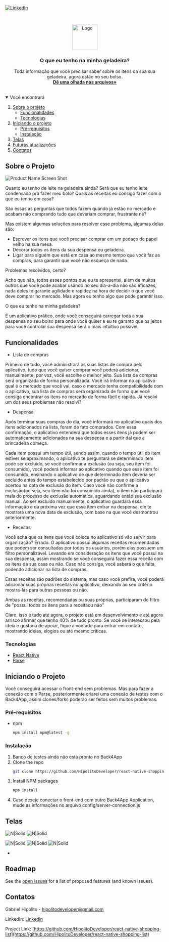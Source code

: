 [![LinkedIn][linkedin-shield]][linkedin-url]
<!-- It's a project focused in help people on their time at market, creating the possibility of make a shopping list as complete as  any other form that the people use in the daily life. This project will give the facility to discover which product they should buy, because this products is running out or reaching in their validity date. To resume, in every buy that you do, the app will keep the information and compare them with the stock of your house and inform you what you have to do at the market, which thing you should buy and which of them should be priority.  -->


<!-- PROJECT LOGO -->
<br />
<p align="center">
  <a href="https://github.com/HipolitoDeveloper/react-native-shopping-liste">
    <img src="images/logo.png" alt="Logo" width="80" height="80">
  </a>

  <h3 align="center">O que eu tenho na minha geladeira?</h3>

  <p align="center">
    Toda informação que você precisar saber sobre os itens da sua sua geladeira, agora estão no seu bolso.
    <br />
    <a href="https://github.com/HipolitoDeveloper/react-native-shopping-list"><strong>Dê uma olhada nos arquivos»</strong></a>
    <br />
    <br />
   <!-- <a href="https://github.com/othneildrew/Best-README-Template">View Demo</a>-->  
  </p>
</p>


<!-- TABLE OF CONTENTS -->
<details open="open">
  <summary>Você encontrará</summary>
  <ol>
    <li>
      <a href="sobre-o-projeto">Sobre o projeto</a>
      <ul>
        <li><a href="#funcionalidades">Funcionalidades</a></li>
        <li><a href="#tecnologias">Tecnologias</a></li>
      </ul>
    </li>
    <li>
      <a href="#iniciando-o-projeto">Iniciando o projeto</a>
      <ul>
        <li><a href="#pré-requisitos">Pré-requisitos</a></li>
        <li><a href="#instalação">Instalação</a></li>
      </ul>
    </li>
    <!-- <li><a href="#usage">Usabilidade</a></li> -->
    <li><a href="#telas">Telas</a></li>
    <li><a href="#roadmap">Futuras atualizações</a></li> 
    <li><a href="#contatos">Contatos</a></li>   
  </ol>
</details>



<!-- ABOUT THE PROJECT -->
## Sobre o Projeto

![Product Name Screen Shot][product-screenshot]

Quanto eu tenho de leite na geladeira ainda? 
Será que eu tenho leite condensado pra fazer meu bolo? 
Quais as receitas eu consigo fazer com o que eu tenho em casa?

São essas as perguntas que todos fazem quando já estão no mercado e acabam não comprando tudo que deveriam comprar, frustrante né?

Mas existem algumas soluções para resolver esse problema, algumas delas são:
* Escrever os itens que você precisar comprar em um pedaço de papel velho na sua mesa.
* Decorar todos os itens da sua despensa ou geladeira. 
* Ligar para alguém que está em casa ao mesmo tempo que você faz as compras, para garantir que você não esqueça de nada.

Problemas resolvidos, certo?

Acho que não, todos esses pontos que eu te apresentei, além de muitos outros que você pode acabar usando no seu dia-a-dia não são eficazes, nada deles te garante agilidade e rapidez na hora de decidir o que você deve comprar no mercado.
Mas agora eu tenho algo que pode garantir isso.

O que eu tenho na minha geladeira?

É um aplicativo prático, onde você conseguirá carregar toda a sua despensa no seu bolso para onde você quiser e eu te garanto que os jeitos para você controlar sua despensa será o mais intuitivo possível.

## Funcionalidades

* Lista de compras

Primeiro de tudo, você administrará as suas listas de compra pelo aplicativo, tudo que você quiser comprar você poderá adicionar, manualmente, por voz, você escolhe o melhor jeito.
Sua lista de compras será organizada de forma personalizada. Você irá informar no aplicativo qual é o mercado que você vai, caso o mercado tenha compatibilidade com o aplicativo, sua lista de compras será organizada de forma que você consiga encontrar os itens no mercado de forma fácil e rápida.
Já resolvi um dos seus problemas não resolvi?

* Despensa

Após terminar suas compras do dia, você informará no aplicativo quais dos itens adicionados na lista, foram de fato comprados. Com essa confirmação, o aplicativo entenderá que todos esses itens já podem ser automaticamente adicionados na sua despensa e a partir daí que a brincadeira começa.

Cada item possui um tempo útil, sendo assim, quando o tempo útil do item estiver se aproximando, o aplicativo te perguntará se determinado item pode ser excluido, se você confirmar a exclusão (ou seja, seu item foi consumido), você poderá informar ao aplicativo quando que esse item foi consumido, ensinando o aplicativo de que determinado item deveria ser excluido antes do tempo estabelecido por padrão ou que o aplicativo acertou na data de exclusão do item.
Caso você não confirme a exclusão(ou seja, seu item não foi consumido ainda), o item não participará mais do processo de exclusão automática, aguardando então sua exclusão manual. Ao ser excluido manualmente, o aplicativo guardará essa informação e da próxima vez que esse item entrar na despensa, ele te mostrará uma nova data de exclusão, com base na que você desmontrou anteriormente.

* Receitas

Você acha que os itens que você coloca no aplicativo só vão servir para organização? Errado.
O aplicativo possui algumas receitas recomendadas que podem ser consultadas por todos os usuários, porém elas possuem um filtro personalizável. Levando em consideração os itens que você possui na sua despensa, assim mostrando se você conseguirá fazer essa receita com os itens da sua casa ou não. Caso não consiga, você saberá o que falta, podendo adicionar na lista de compras.

Essas receitas são padrões do sistema, mas caso você prefira, você poderá adicionar suas próprias receitas no aplicativo, deixando ao seu critério mostra-lás para outras pessoas ou não.

Ambas as receitas, recomendadas ou suas próprias, participaram do filtro de "possui todos os itens para a receitaou não"

Claro, isso é tudo até agora, o projeto está em desenvolvimento e até agora arrisco afirmar que tenho 40% de tudo pronto. Se você se interessou pela ideia e gostaria de apoiar, fique a vontade para entrar em contato, mostrando ideias, elogios ou até mesmo críticas.


### Tecnologias

* [React Native](https://reactnative.dev)
* [Parse](https://parseplatform.org)

<!-- GETTING STARTED -->
## Iniciando o Projeto

Você conseguirá acessar o front-end sem problemas. Mas para fazer a conexão com o Parse, posteriormente criarei uma conexão de testes com o Back4App, assim clones/forks poderão ser feitos sem muitos problemas.

### Pré-requisitos

* npm
  ```sh
  npm install npm@latest -g
  ```

### Instalação

1. Banco de testes ainda não está pronto no Back4App
2. Clone the repo
   ```sh
   git clone https://github.com/HipolitoDeveloper/react-native-shopping-list
   ```
3. Install NPM packages
   ```sh
   npm install
   ```
4. Caso deseje conectar o front-end com outro Back4App Application, mude as informações no arquivo config/server-connection.js

<!-- USAGE EXAMPLES -->
## Telas

![N|Solid][telas_login]      ![N|Solid][telas_cadastro]

![N|Solid][telas_lista_compra]      ![N|Solid][telas_despensa] ![N|Solid][telas_adicionar_item]

-

<!-- ![N|Solid](https://i.imgur.com/XUZTTsx.png)     ![N|Solid](https://i.imgur.com/MJ2aPtU.png)  -->


<!-- ROADMAP -->
## Roadmap

See the [open issues](https://github.com/othneildrew/Best-README-Template/issues) for a list of proposed features (and known issues).




<!-- CONTACT -->
## Contatos

Gabriel Hipólito - hipolitodeveloper@gmail.com

LinkedIn: [Linkedin](linkedin-url)

Project Link: [https://github.com/HipolitoDeveloper/react-native-shopping-list](https://github.com/HipolitoDeveloper/react-native-shopping-list)









<!-- MARKDOWN LINKS & IMAGES -->
<!-- https://www.markdownguide.org/basic-syntax/#reference-style-links -->
[contributors-shield]: https://img.shields.io/github/contributors/othneildrew/Best-README-Template.svg?style=for-the-badge
[contributors-url]: https://github.com/othneildrew/Best-README-Template/graphs/contributors
[forks-shield]: https://img.shields.io/github/forks/othneildrew/Best-README-Template.svg?style=for-the-badge
[forks-url]: https://github.com/othneildrew/Best-README-Template/network/members
[stars-shield]: https://img.shields.io/github/stars/othneildrew/Best-README-Template.svg?style=for-the-badge
[stars-url]: https://github.com/othneildrew/Best-README-Template/stargazers
[issues-shield]: https://img.shields.io/github/issues/othneildrew/Best-README-Template.svg?style=for-the-badge
[issues-url]: https://github.com/othneildrew/Best-README-Template/issues
[license-shield]: https://img.shields.io/github/license/othneildrew/Best-README-Template.svg?style=for-the-badge
[license-url]: https://github.com/othneildrew/Best-README-Template/blob/master/LICENSE.txt
[linkedin-shield]: https://img.shields.io/badge/-LinkedIn-black.svg?style=for-the-badge&logo=linkedin&colorB=555
[linkedin-url]: https://www.linkedin.com/in/gabriel-hipolito-b26ba215a/

[product-screenshot]: images/pagina_principal.png
[telas_login]: images/telas_login.png
[telas_cadastro]: images/telas_cadastro.png
[telas_lista_compra]: images/telas_lista_compra.png
[telas_despensa]: images/telas_despensa.png
[telas_adicionar_item]: images/telas_adicionar_item.png

[telas_criacao_receitas]: images/telas_criacao_receitas.png
